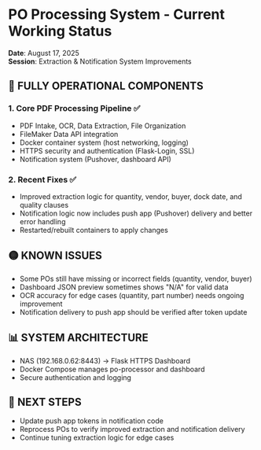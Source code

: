 # PO Processing System - Current Working Status
**Date**: August 17, 2025  
**Session**: Extraction & Notification System Improvements

## 🎉 FULLY OPERATIONAL COMPONENTS

### 1. Core PDF Processing Pipeline ✅
- PDF Intake, OCR, Data Extraction, File Organization
- FileMaker Data API integration
- Docker container system (host networking, logging)
- HTTPS security and authentication (Flask-Login, SSL)
- Notification system (Pushover, dashboard API)

### 2. Recent Fixes ✅
- Improved extraction logic for quantity, vendor, buyer, dock date, and quality clauses
- Notification logic now includes push app (Pushover) delivery and better error handling
- Restarted/rebuilt containers to apply changes

## 🟡 KNOWN ISSUES
- Some POs still have missing or incorrect fields (quantity, vendor, buyer)
- Dashboard JSON preview sometimes shows "N/A" for valid data
- OCR accuracy for edge cases (quantity, part number) needs ongoing improvement
- Notification delivery to push app should be verified after token update

## 📊 SYSTEM ARCHITECTURE
- NAS (192.168.0.62:8443) → Flask HTTPS Dashboard
- Docker Compose manages po-processor and dashboard
- Secure authentication and logging

## 🚀 NEXT STEPS
- Update push app tokens in notification code
- Reprocess POs to verify improved extraction and notification delivery
- Continue tuning extraction logic for edge cases
